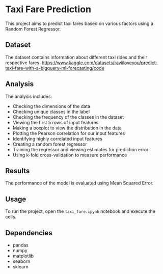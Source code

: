 # Taxi Fare Prediction

This project aims to predict taxi fares based on various factors using a Random Forest Regressor.

## Dataset

The dataset contains information about different taxi rides and their respective fares.
https://www.kaggle.com/datasets/raviiloveyou/predict-taxi-fare-with-a-bigquery-ml-forecasting/code

## Analysis

The analysis includes:

- Checking the dimensions of the data
- Checking unique classes in the label
- Checking the frequency of the classes in the dataset
- Viewing the first 5 rows of input features
- Making a boxplot to view the distribution in the data
- Plotting the Pearson correlation for our input features
- Identifying highly correlated input features
- Creating a random forest regressor
- Training the regressor and viewing estimates for prediction error
- Using k-fold cross-validation to measure performance

## Results

The performance of the model is evaluated using Mean Squared Error.

## Usage

To run the project, open the `taxi_fare.ipynb` notebook and execute the cells.

## Dependencies

- pandas
- numpy
- matplotlib
- seaborn
- sklearn
